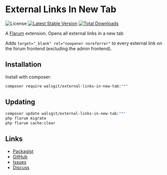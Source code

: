 # External Links In New Tab

![License](https://img.shields.io/badge/license-MIT-blue.svg) [![Latest Stable Version](https://img.shields.io/packagist/v/walsgit/external-links-in-new-tab.svg)](https://packagist.org/packages/walsgit/external-links-in-new-tab) [![Total Downloads](https://img.shields.io/packagist/dt/walsgit/external-links-in-new-tab.svg)](https://packagist.org/packages/walsgit/external-links-in-new-tab)

A [Flarum](https://flarum.org) extension. Opens all external links in a new tab

Adds `target="_blank" rel="noopener noreferrer"` to every external link on the forum frontend (excluding the admin frontend).

## Installation

Install with composer:

```sh
composer require walsgit/external-links-in-new-tab:"*"
```

## Updating

```sh
composer update walsgit/external-links-in-new-tab:"*"
php flarum migrate
php flarum cache:clear
```

## Links

- [Packagist](https://packagist.org/packages/walsgit/external-links-in-new-tab)
- [GitHub](https://github.com/walsgit/external-links-in-new-tab)
- [Issues](https://github.com/WalsGit/external-links-in-new-tab/issues)
- [Discuss](https://discuss.flarum.org/d/36348-external-links-in-new-tab)

